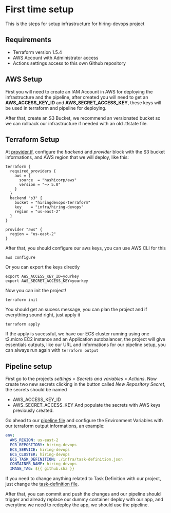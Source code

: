 # First time setup
This is the steps for setup infrastructure for hiring-devops project
## Requirements
- Terraform version 1.5.4
- AWS Account with Administrator access
- Actions settings access to this own Github repository

## AWS Setup
First you will need to create an IAM Account in AWS for deploying the infrastructure and the pipeline, after created you will need to get an **AWS_ACCESS_KEY_ID** and **AWS_SECRET_ACCESS_KEY**, these keys will be used in terraform and pipeline for deploying.

After that, create an S3 Bucket, we recommend an versionated bucket so we can rollback our infrastructure if needed with an old .tfstate file.

## Terraform Setup
At [provider.tf](./provider.tf), configure the *backend* and *provider* block with the S3 bucket informations, and AWS region that we will deploy, like this:
```hcl
terraform {
  required_providers {
    aws = {
      source  = "hashicorp/aws"
      version = "~> 5.0"
    }
  }
  backend "s3" {
    bucket = "hiringdevops-terraform"
    key    = "infra/hiring-devops"
    region = "us-east-2"
  }
}

provider "aws" {
  region = "us-east-2"
}
```
After that, you should configure our aws keys, you can use AWS CLI for this 
```shell
aws configure
```
Or you can export the keys directly
```shell
export AWS_ACCESS_KEY_ID=yourkey
export AWS_SECRET_ACCESS_KEY=yourkey
```
Now you can init the project!
```shell
terraform init
```
You should get an sucess message, you can plan the project and if everything sound right, just apply it
```shell
terraform apply
```

If the apply is sucessful, we have our ECS cluster running using one t2.micro EC2 instance and an Application autobalancer, the project will give essentials outputs, like our URL and informations for our pipeline setup, you can always run again with ```terraform output```

## Pipeline setup
First go to the projects *settings* > *Secrets and variables* > *Actions*. Now create two new secrets clicking in the button called *New Repository Secret*, the secrets should be named
- AWS_ACCESS_KEY_ID 
- AWS_SECRET_ACCESS_KEY
And populate the secrets with AWS keys previously created. 

Go ahead to our [pipeline file](../.github/workflows/aws.yml) and configure the Environment Variables with our terraform output informations, an example:
```yaml
env:
  AWS_REGION: us-east-2
  ECR_REPOSITORY: hiring-devops
  ECS_SERVICE: hiring-devops
  ECS_CLUSTER: hiring-devops
  ECS_TASK_DEFINITION: ./infra/task-definition.json
  CONTAINER_NAME: hiring-devops
  IMAGE_TAG: ${{ github.sha }}  
```
If you need to change anything related to Task Definition with our project, just change the [task-definition file](../infra/task-definition.json).

After that, you can commit and push the changes and our pipeline should trigger and already replace our dummy container deploy with our app, and everytime we need to redeploy the app, we should use the pipeline.
